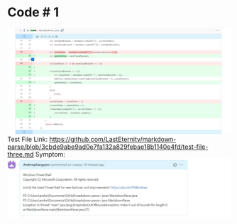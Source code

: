 # Code # 1
![alt text](1.jpg)
Test File Link:
https://github.com/LastEternity/markdown-parse/blob/3cbde9abe9ad0e7fa132a829febae18b1140e4fd/test-file-three.md 
Symptom: 
![alt text](2.jpg)
